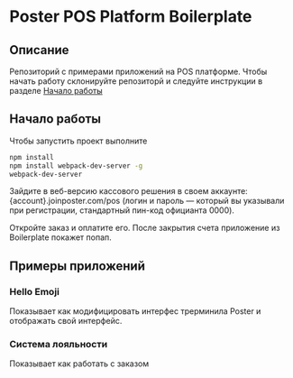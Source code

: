 # Poster POS Platform Boilerplate

## Описание

Репозиторий с примерами приложений на POS платформе. 
Чтобы начать работу склонируйте репозиторй и следуйте инструкции в разделе [Начало работы](/#)  


## Начало работы

Чтобы запустить проект выполните

```bash
npm install 
npm install webpack-dev-server -g
webpack-dev-server
```

Зайдите в веб-версию кассового решения в своем аккаунте: {account}.joinposter.com/pos (логин и пароль — который вы указывали при регистрации, стандартный пин-код официанта 0000). 

Откройте заказ и оплатите его. После закрытия счета приложение из Boilerplate покажет попап.


## Примеры приложений


### Hello Emoji

Показывает как модифицировать интерфес трерминила Poster и отображать свой интерфейс. 


### Система лояльности

Показывает как работать с заказом 